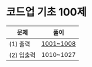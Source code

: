 # 코드업 기초 100제

| 문제       | 풀이          |
| ---------- | ------------- |
| (1) 출력   | [1001~1008]() |
| (2) 입출력 | 1010~1027     |
